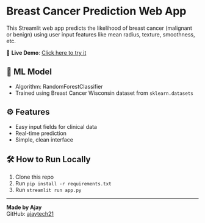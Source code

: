 # Breast Cancer Prediction Web App

This Streamlit web app predicts the likelihood of breast cancer (malignant or benign) using user input features like mean radius, texture, smoothness, etc.

🔗 **Live Demo**: [Click here to try it](https://ajaytech21-breast-cancer-predictor.streamlit.app/)

## 🧠 ML Model
- Algorithm: RandomForestClassifier
- Trained using Breast Cancer Wisconsin dataset from `sklearn.datasets`

## ⚙️ Features
- Easy input fields for clinical data
- Real-time prediction
- Simple, clean interface

## 🛠️ How to Run Locally
1. Clone this repo
2. Run `pip install -r requirements.txt`
3. Run `streamlit run app.py`

---

**Made by Ajay**  
GitHub: [ajaytech21](https://github.com/ajaytech21)
